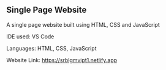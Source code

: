 ## Single Page Website

A single page website built using HTML, CSS and JavaScript

IDE used: VS Code

Languages: HTML, CSS, JavaScript

Website Link: https://srblgmvipt1.netlify.app
